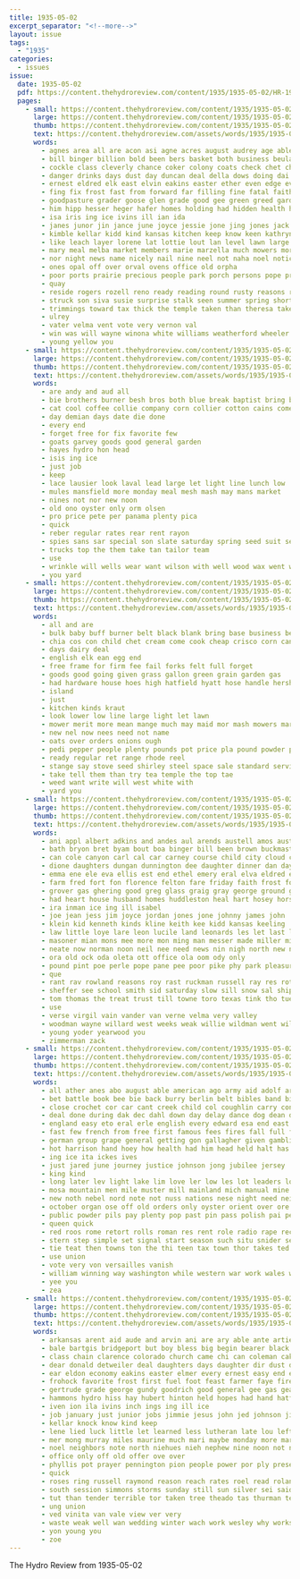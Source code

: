 ```yaml
---
title: 1935-05-02
excerpt_separator: "<!--more-->"
layout: issue
tags:
  - "1935"
categories:
  - issues
issue:
  date: 1935-05-02
  pdf: https://content.thehydroreview.com/content/1935/1935-05-02/HR-1935-05-02.pdf
  pages:
    - small: https://content.thehydroreview.com/content/1935/1935-05-02/small/HR-1935-05-02-01.jpg
      large: https://content.thehydroreview.com/content/1935/1935-05-02/large/HR-1935-05-02-01.jpg
      thumb: https://content.thehydroreview.com/content/1935/1935-05-02/thumbnails/HR-1935-05-02-01.jpg
      text: https://content.thehydroreview.com/assets/words/1935/1935-05-02/HR-1935-05-02-01.txt
      words:
        - agnes area all are acon asi agne acres august audrey age able ago and
        - bill binger billion bold been bers basket both business beulah bone barbee bird better barber ben barnard betty but best buff beasley butter bread bee blaine below burgman board burtis bart bills bean bradley big brew browne ball brought buy bernice bridgeport baptist box bobbie began burkhalter brown bigger baby belew bel blood bruce blue bison
        - cockle class cleverly chance coker colony coats check chet chitwood claw cole caddo crane canyon christian cecil curtis cream course county calvin carruth council company crail candy coles churches clare child collier collins come clinton cedar crissman certain custer chief cause common church cattle came crable city cate charles cold cantrell cake cat can copa
        - danger drinks days dust day duncan deal della dows doing dai dwayne daughter daily doris dance dunnington ditmore diddle delmar delma daugherty date den dollar during done deward down don
        - ernest eldred elk east elvin eakins easter ether even edge every ell ever earl else edmond eld excellent end
        - fing fix frost fast from forward far filling fine fatal faith fost force few folks foreman felton floor flowers forget folsom fair farm fund fort frances friday fairly fin fale for fand free first farr fever front foot fellow found field face ferns fruit fred fee fell friends fane full foulk
        - goodpasture grader goose glen grade good gee green greed garden grown grew geese gram grand grieve going giese guymon gorman grover ground group geary gold given george gave grumbling grain glass
        - him hipp hesser heger hafer homes holding had hidden health hope home has herd how harlin hum head her hydro husband horn ham harvey high hurt harry held hatt herbert harris harrell hames hamilton heart harmony hold hey hinton hardware herndon hair harold hand hams hood hammer hereford hung
        - isa iris ing ice ivins ill ian ida
        - janes junor jin jance june joyce jessie jone jing jones jack just jolly junior
        - kimble kellar kidd kind kansas kitchen keep know keen kathryn kenneth
        - like leach layer lorene lat lottie lout lan level lawn large losing lew lon long lillian lue land lunch later longer lack lucile lemon light last less little look living lassiter loyal lay lis lucius lucille lois lea leo
        - mary meal melba market members marie marzella much mowers more milk method maurin may mckinley might maxine mildred mcbride many mode matter miss mems money mon matt monday morning man mar most mae mayor miller merle mcneil mond march moon match made
        - nor night news name nicely nail nine neel not naha noel notice neighbor needs now numbers nims nei new novel noon note nee ness never
        - ones opal off over orval ovens office old orpha
        - poor ports prairie precious people park porch persons pope priest ping president present parish pole pitzer paper phil perfect pastor pauline per public pat pirie purcell peggy part person pro point potter por pack paul
        - quay
        - reside rogers rozell reno ready reading round rusty reasons regular regalia roller russell roy riding rens roof ross rowland ruby room rhymes ruark ran read rain red rad record
        - struck son siva susie surprise stalk seen summer spring short show string such sunday stockton start still shed step senator spain study storm space side stage sine seed she sunshine sublett self second sell secret shufflebarger state shirley session schools service stange snee soon sky skates square sweet stands said stock smith saturday school sembly set small senior stover staff see shoe shells
        - trimmings toward tax thick the temple taken than theresa take ties teach towns teacher toy thelma thiessen thing then takes them triplett tank trail town tucker too tardy tou teen table tickell tim tindel thomas
        - ulrey
        - vater velma vent vote very vernon val
        - win was will wayne winona white williams weatherford wheeler well wife wilson wil waltz waller wen wilda willie work wells won wash warde wild weeks wilma walls went window way washita with west wind while wedding week word wish wear
        - young yellow you
    - small: https://content.thehydroreview.com/content/1935/1935-05-02/small/HR-1935-05-02-02.jpg
      large: https://content.thehydroreview.com/content/1935/1935-05-02/large/HR-1935-05-02-02.jpg
      thumb: https://content.thehydroreview.com/content/1935/1935-05-02/thumbnails/HR-1935-05-02-02.jpg
      text: https://content.thehydroreview.com/assets/words/1935/1935-05-02/HR-1935-05-02-02.txt
      words:
        - are andy and aud all
        - bie brothers burner besh bros both blue break baptist bring below best brim buy better bulk
        - cat cool coffee collie company corn collier cotton cains come collins cream cal cue cattle cash can
        - day demian days date die done
        - every end
        - forget free for fix favorite few
        - goats garvey goods good general garden
        - hayes hydro hon head
        - isis ing ice
        - just job
        - keep
        - lace lausier look laval lead large let light line lunch low
        - mules mansfield more monday meal mesh mash may mans market
        - nines not nor new noon
        - old ono oyster only orm olsen
        - pro price pete per panama plenty pica
        - quick
        - reber regular rates rear rent rayon
        - spies sans sar special son slate saturday spring seed suit season style sim saving sake styles steel summer stock sell stove shell sale sales salt star suits
        - trucks top the them take tan tailor team
        - use
        - wrinkle will wells wear want wilson with well wood wax went western warm
        - you yard
    - small: https://content.thehydroreview.com/content/1935/1935-05-02/small/HR-1935-05-02-03.jpg
      large: https://content.thehydroreview.com/content/1935/1935-05-02/large/HR-1935-05-02-03.jpg
      thumb: https://content.thehydroreview.com/content/1935/1935-05-02/thumbnails/HR-1935-05-02-03.jpg
      text: https://content.thehydroreview.com/assets/words/1935/1935-05-02/HR-1935-05-02-03.txt
      words:
        - all and are
        - bulk baby buff burner belt black blank bring base business best big beans buy box
        - chia cos con child chet cream come cook cheap crisco corn can city
        - days dairy deal
        - english elk ean egg end
        - free frame for firm fee fail forks felt full forget
        - goods good going given grass gallon green grain garden gas
        - had hardware house hoes high hatfield hyatt hose handle hershey head
        - island
        - just
        - kitchen kinds kraut
        - look lower low line large light let lawn
        - mower merit more mean mange much may maid mor mash mowers market
        - new nel now nees need not name
        - oats over orders onions ough
        - pedi pepper people plenty pounds pot price pla pound powder pere pager per pee
        - ready regular ret range rhode reel
        - stange say stove seed shirley steel space sale standard service set speed summer sees see store seen supply simple season small square size saturday
        - take tell them than try tea temple the top tae
        - weed want write will west white with
        - yard you
    - small: https://content.thehydroreview.com/content/1935/1935-05-02/small/HR-1935-05-02-04.jpg
      large: https://content.thehydroreview.com/content/1935/1935-05-02/large/HR-1935-05-02-04.jpg
      thumb: https://content.thehydroreview.com/content/1935/1935-05-02/thumbnails/HR-1935-05-02-04.jpg
      text: https://content.thehydroreview.com/assets/words/1935/1935-05-02/HR-1935-05-02-04.txt
      words:
        - ani appl albert adkins and andes aul arends austell amos austin ast alcorn ayre aas are als all anh alva amanda ang allers apel adam ave athas angel ates aye avery armstrong alma art ales agel ards ashe
        - bath bryon bret byam bout boa binger bill been brown buckmaster belew beaver bradley biss bens banks bank byron banner better brother bring buy business but bas birden bodkins ben barber brence bryan buggy best bec bini brock ber bet berl
        - can cole canyon carl cal car carney course child city cloud cobb church chief clayton clarence cleo channell collins calis come criss christine cotton carey cecil chick common claude case crissman carman county college conta campbell candy curtis call charlie cedar chet cris cause clas caddo courage came cee close chas colony charles crawford christina
        - dione daughters dungan dunnington dee daughter dinner dan days director detweiler dust daugherty dire davis deal dolly denham ditmore dain doe dirk day duncan
        - emma ene ele eva ellis est end ethel emery eral elva eldred ely ernest eakins eichel easter even elizabeth earwood engineer eula ervin exendine every evelyn euler ead entz elk
        - farm fred fort fon florence felton fare friday faith frost for france from fog ford farra ferguson floyd frank few fie fron forty frey friends
        - grover gas ghering good greg glass graig gray george ground gone griffin geary grade guest greenfield gage grown grumbling given
        - had heart house husband homes huddleston heal hart hosey horse hed her hunt hoa hatfield harry haga herndon harmony har has health hot happy hee hore homestead hydro hopewell hae hand harold hinton hester home him harding hoefer hor henry hom hen
        - ira inman ice ing ill isabel
        - joe jean jess jim joyce jordan jones jone johnny james john
        - klein kid kenneth kinds kline keith kee kidd kansas keeling
        - law little loye lare leon lucile land leonards les let last leo left like lawton leona line lee lock lie lorene lew lynch later leonard lows lick laswell large life lewis look logan levi larry
        - masoner mian mons mee more mon ming man messer made miller miss many mera men mur mitchell melton marguerite millwee monday mis mexico mae means morning money marseilles maud mapel mcgee mery mas moses mea model marie mande marshall may mound
        - neate now norman noon neil nee need news nin nigh north new nas noe not nei names night
        - ora old ock oda oleta ott office ola oom ody only
        - pound pint poe perle pope pane pee poor pike phy park pleasure pat pikes poage pel pitzer peak pears par paul president peek pent phillips patsy place pleasant pack per powell paynes pais pai
        - que
        - rant rav rowland reasons roy rast ruckman russell ray res rote ridge reynolds rain rue raymond richard rank robby reno ross ree
        - sheffer see school smith sid saturday slow sill snow sal shipp stay sons scott sat sun severe silk short spivey she sonia surgeon sale spas simmons sutton senior ser sees sunday sunda standard springs sister sha seay stockton sullens sharry son sonday strong saving sellers spice stephenson sylvester snodgrass sells store sin street sapp salad spain sens seems service
        - tom thomas the treat trust till towne toro texas tink tho tue togo tree ton times tia take tuttle triplett tucker than thelma tobe tam then them taylor tha too thirsk tad trip ted taken terk tess town tor
        - use
        - verse virgil vain vander van verne velma very valley
        - woodman wayne willard west weeks weak willie wildman went williams work way wray world wheat won with ware wat ways wilbur week wind wait weatherford willis will willia writer woosley wood warkentin wells wife weldon werk wright was while
        - young yoder yearwood you
        - zimmerman zack
    - small: https://content.thehydroreview.com/content/1935/1935-05-02/small/HR-1935-05-02-05.jpg
      large: https://content.thehydroreview.com/content/1935/1935-05-02/large/HR-1935-05-02-05.jpg
      thumb: https://content.thehydroreview.com/content/1935/1935-05-02/thumbnails/HR-1935-05-02-05.jpg
      text: https://content.thehydroreview.com/assets/words/1935/1935-05-02/HR-1935-05-02-05.txt
      words:
        - all ather anes abo august able american ago army aid adolf are ask allen arent age april aro and ain
        - bet battle book bee bie back burry berlin belt bibles band billion bill bass byrns bing bate bonus ban becker blacks both big buffalo bishop balt but buelow been ball boys
        - close crochet cor car cant creek child col coughlin carry conception cause craft con council conte current collar cream come coast city crisp cea cling cot chamber can coleman
        - deal done during dak dec dahl down day delay dance dog dean does
        - england easy eto eral erle english every edward esa end east essex enter ever ele even earnest
        - fast few french from free first famous fees fires fall full for franklin farley formosa freely favor flora fear far former fein fore fale france felt force
        - german group grape general getting gon gallagher given gambling good geneva gong gag goes gee germany ger gov gentle
        - hot harrison hand hoey how health had him head held halt has hydro horse heo house hobby helson heads huey
        - ing ice ita ickes ives
        - just jared june journey justice johnson jong jubilee jersey
        - king kind
        - long later lev light lake lim love ler low les lot leaders london lines louis law lan land like lar lame league learn lain last labor lies
        - mosa mountain men mile muster mill mainland mich manual mine may many million michael more meno mon much mons mall maker matter mone myers made most must money members mang man mater mass
        - new noth nebel nord note not nuss nations nese night need neighbor name ning now narrow
        - october organ ose off old orders only oyster orient over ore offer
        - public powder pils pay plenty pop past pin pass polish pai perfect planes president promise phipps pia pany pack payment pen plan pat people per proud paper perkins priest persons pickard
        - queen quick
        - red roos rome retort rolls roman res rent role radio rape records roel ren ring roosevelt russian real rood read ream rain
        - stern step simple set signal start season such situ snider serge say salary see six sea son send short sears ship sir swell stick sare secret smooth september smoke sees soe speaker senator still story state sane share stand sick scotland silver seas service strait show streets scot slow states skill shown
        - tie teat then towns ton the thi teen tax town thor takes ted tan toe too tall tong take than thousand tary ten teed try tennessee top
        - use union
        - vote very von versailles vanish
        - william winning way washington while western war work wales warsaw wich will with word wallace wen wear weeks want walls winners week water write won working wil win was worst white
        - yee you
        - zea
    - small: https://content.thehydroreview.com/content/1935/1935-05-02/small/HR-1935-05-02-06.jpg
      large: https://content.thehydroreview.com/content/1935/1935-05-02/large/HR-1935-05-02-06.jpg
      thumb: https://content.thehydroreview.com/content/1935/1935-05-02/thumbnails/HR-1935-05-02-06.jpg
      text: https://content.thehydroreview.com/assets/words/1935/1935-05-02/HR-1935-05-02-06.txt
      words:
        - arkansas arent aid aude and arvin ani are ary able ante artie age armstrong ago all angeles alex april
        - bale bartgis bridgeport but boy bless big begin bearer black ber broadway betty baby bolen birdsey business bank brown been bus brother bere bryson brun better bring bradley blanche bull boucher born best bonds belt browne brooks bottoms balance burns bea brides bethel bill bills
        - class chain clarence colorado church came chi can coleman cake cane cecil colden christ care crownover cross childs carman collins corner card cal che cotton candy cottonwood christal city close circle county car carrie cream clifford con cost come
        - dear donald detweiler deal daughters days daughter dir dust due dooley during dat der dark deeds dinner deere doing depot day denmark deas danger
        - ear eldon economy eakins easter elmer every ernest easy end even ean evelyn
        - frohock favorite frost first fuel foot feast farmer faye fire found finder fearing fore flood florida furnace farm friends friday field fron farland from fall for flowers fleet finger fort forward fin flower far fail fern fight friend fund ford
        - gertrude grade george gundy goodrich good general gee gas geary greeson grand gain grad golden gough given going governor group grover gore glidewell
        - hammons hydro hiss hay hubert hinton held hopes had hand hatfield house horn homestead her huitt hail home hurt hall hope hunt herbert hamilton has howard high hamiton heineman heres
        - iven ion ila ivins inch ings ing ill ice
        - job january just junior jobs jimmie jesus john jed johnson jing
        - kellar knock know kind keep
        - lene lied luck little let learned less lutheran late lou left lat love long lightning lee leather light large learn leah leonard landers like lakes lan lister land look letter lack last leon los leader leta
        - mer mong murray miles maurine much mari maybe monday more market man may mckay mary must magni miller mares matt mai melba monds mond model marriage money men mason many made mcanally morgan ming march marland master miss
        - noel neighbors note north niehues nieh nephew nine noon not notice needs never necessary new now nancy night nose nims need
        - office only off old offer ove over
        - phyllis pot prayer pennington pion people power por ply present phillips pro per punch piece pos pump pankratz pillow past public place president pryor pay park passage pretty pounds paul pound plan plants pauline pearl pastor point plate pink
        - quick
        - roses ring russell raymond reason reach rates roel read roland reminder reno regular rate river rally radio rear roberta roosevelt rey reek roa rather real red rainbow
        - south session simmons storms sunday still sun silver sei said small silk set spies student stove see start sons saga son sudan sister stand special school seat ship sales seed slemp store safe sor september speaker say storm surprise share strength smith saturday sweet steel she sale standard state spring short sweets shall scott schools sell suit salad
        - tut than tender terrible tor taken tree theado tas thurman test thy thornburg too tears tax tom tie tim trailer them town tonic tiny tue tee the
        - ung union
        - ved vinita van vale view ver very
        - waste weak well wan wedding winter wach work wesley why works weatherford washington wand with wool wilson week words wonder want weather wilt warring wife wide way water wanda white wind will while walker western wit was went weight
        - yon young you
        - zoe
---
```


The Hydro Review from 1935-05-02

<!--more-->

